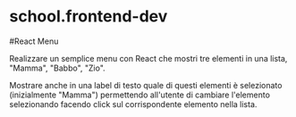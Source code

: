 # school.frontend-dev

#React Menu


Realizzare un semplice menu con React che mostri tre elementi in una lista, "Mamma", "Babbo", "Zio".

Mostrare anche in una label di testo quale di questi elementi è selezionato (inizialmente "Mamma") permettendo all'utente di cambiare l'elemento selezionando facendo click sul corrispondente elemento nella lista.